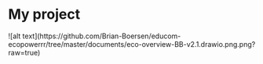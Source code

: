<h1>My project</h1>
![alt text](https://github.com/Brian-Boersen/educom-ecopowerrr/tree/master/documents/eco-overview-BB-v2.1.drawio.png.png?raw=true)